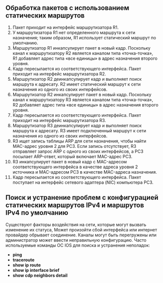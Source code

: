 <!-- 16.3.3 -->
## Обработка пакетов с использованием статических маршрутов

1. Пакет приходит на интерфейс маршрутизатора R1.
2. У маршрутизатора R1 нет определенного маршрута к сети назначения; таким образом, R1 использует статический маршрут по умолчанию.
3. Маршрутизатор R1 инкапсулирует пакет в новый кадр. Поскольку канал к маршрутизатору R2 является каналом типа «точка-точка», R1 добавляет адрес типа «все единицы» в адрес назначения второго уровня.
4. Кадр пересылается из соответствующего интерфейса. Пакет приходит на интерфейс маршрутизатора R2.
5. Маршрутизатор R2 деинкапсулирует кадр и выполняет поиск маршрута к адресату. R2 имеет статический маршрут к сети назначения из одного из своих интерфейсов.
6. Маршрутизатор R2 инкапсулирует пакет в новый кадр. Поскольку канал к маршрутизатору R3 является каналом типа «точка-точка», R2 добавляет адрес типа «все единицы» в адрес назначения второго уровня.
7. Кадр пересылается из соответствующего интерфейса. Пакет приходит на интерфейс маршрутизатора R3.
8. Маршрутизатор R3 деинкапсулирует кадр и выполняет поиск маршрута к адресату. R3 имеет подключенный маршрут к сети назначения из одного из своих интерфейсов.
9. R3 ищет запись таблицы ARP для сети назначения, чтобы найти MAC-адрес уровня 2 для PC3. Если запись отсутствует, R3 отправляет запрос ARP с одного из своих интерфейсов, а PC3 посылает ARP-ответ, который включает MAC-адрес PC3.
10. R3 инкапсулирует пакет в новый кадр с MAC-адресом соответствующего интерфейса в качестве адреса уровня 2 источника и MAC-адресом PC3 в качестве MAC-адреса назначения.
11. Кадр пересылается из соответствующего интерфейса. Пакет поступает на интерфейс сетевого адаптера (NIC) компьютера PC3.

## Поиск и устранение проблем с конфигурацией статических маршрутов IPv4 и маршрутов IPv4 по умолчанию

Существуют факторы воздействия на сети, которые могут вызвать изменение их статуса, Может произойти сбой интерфейса или интернет провайдер обрывает соединение. Каналы могут быть перегружены или администратор может ввести неправильную конфигурацию. Часто используемые команды ОС IOS для поиска и устранения неполадок:

* **ping**
* **traceroute**
* **show ip route**
* **show ip interface brief**
* **show cdp neighbors detail**

<!-- 16.3.4 -->
<!-- quiz -->